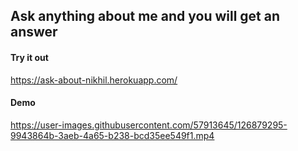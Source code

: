 ## Ask anything about me and you will get an answer

#### Try it out
https://ask-about-nikhil.herokuapp.com/

#### Demo
https://user-images.githubusercontent.com/57913645/126879295-9943864b-3aeb-4a65-b238-bcd35ee549f1.mp4

